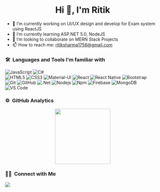 ### <h1 align="center">Hi 👋, I'm Ritik</h1>

<!--
**Ritik2411/Ritik2411** is a ✨ _special_ ✨ repository because its `README.md` (this file) appears on your GitHub profile.

Here are some ideas to get you started: 
-->

- 🔭 I’m currently working on UI/UX design and develop for Exam system using ReactJS
- 🌱 I’m currently learning ASP.NET 5.0, NodeJS
- 👯 I’m looking to collaborate on MERN Stack Projects
- 📫 How to reach me: ritiksharma1756@gmail.com

### 🛠 &nbsp;Languages and Tools I'm familiar with

![JavaScript](https://img.shields.io/badge/-JavaScript-%23F7DF1C?style=for-the-badge&logo=javascript&logoColor=000000&labelColor=%23F7DF1C&color=%23FFCE5A)
![C#](https://img.shields.io/badge/C%23-61DAFB?style=for-the-badge&logo=csharp&logoColor=000)
<br>
![HTML5](https://img.shields.io/badge/-HTML5-%23E44D27?style=for-the-badge&logo=html5&logoColor=ffffff)
![CSS3](https://img.shields.io/badge/-CSS3-%231572B6?style=for-the-badge&logo=css3)
![Material-UI](https://img.shields.io/badge/Material--UI-0081CB?style=for-the-badge&logo=material-ui&logoColor=white)
![React](https://img.shields.io/badge/-React-61DAFB?style=for-the-badge&logo=react&logoColor=ffffff)
![React Native](https://img.shields.io/badge/React_Native-20232A?style=for-the-badge&logo=react&logoColor=61DAFB)
![Bootstrap](https://img.shields.io/badge/-Bootstrap-38B2AC?style=for-the-badge&logo=bootstrap&logoColor=white)
<br>
![Git](https://img.shields.io/badge/-Git-%23F05032?style=for-the-badge&logo=git&logoColor=%23ffffff)
![GitHub](https://img.shields.io/badge/-GitHub-181717?style=for-the-badge&logo=github)
![.Net](https://img.shields.io/badge/.NET-5C2D91?style=for-the-badge&logo=.net&logoColor=white)
![Nodejs](https://img.shields.io/badge/-Nodejs-339933?style=for-the-badge&logo=Node.js&logoColor=ffffff)
![Npm](https://img.shields.io/badge/-npm-CB3837?style=for-the-badge&logo=npm)
![Firebase](https://img.shields.io/badge/-Firebase-FFCA28?style=for-the-badge&logo=firebase&logoColor=ffffff)
![MongoDB](https://img.shields.io/badge/MongoDB-4EA94B?style=for-the-badge&logo=mongodb&logoColor=white)
<br>
![VS Code](http://img.shields.io/badge/-VS%20Code-007ACC?style=for-the-badge&logo=visual-studio-code&logoColor=ffffff)
<br/>

### ⚙️ &nbsp;GitHub Analytics

<p align="center">
<a href="https://github.com/Ritik2411">
  <img height="180em" src="https://github-readme-stats-eight-theta.vercel.app/api?username=Ritik2411&hide=prs,contribs&show_icons=true&theme=radical&include_all_commits=true&count_private=false"/>
</a>
</p>

### 🤝🏻 &nbsp;Connect with Me

<p>
<a href="https://www.linkedin.com/in/ritik-sharma-5ab81a211/"><img src="https://img.shields.io/badge/-Ritik Sharma-1877F2?style=flat&logo=Linkedin&logoColor=white"/></a>
</p>

